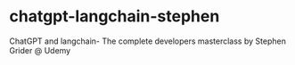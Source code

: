 # chatgpt-langchain-stephen
ChatGPT and langchain- The complete developers masterclass by Stephen Grider @ Udemy
